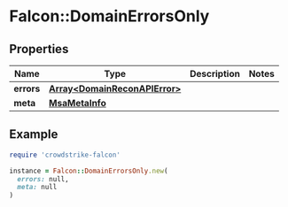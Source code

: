 # Falcon::DomainErrorsOnly

## Properties

| Name | Type | Description | Notes |
| ---- | ---- | ----------- | ----- |
| **errors** | [**Array&lt;DomainReconAPIError&gt;**](DomainReconAPIError.md) |  |  |
| **meta** | [**MsaMetaInfo**](MsaMetaInfo.md) |  |  |

## Example

```ruby
require 'crowdstrike-falcon'

instance = Falcon::DomainErrorsOnly.new(
  errors: null,
  meta: null
)
```

